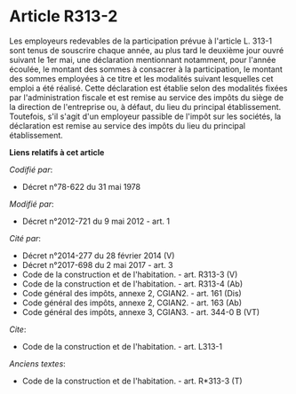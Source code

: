 # Article R313-2

Les employeurs redevables de la participation prévue à l'article L. 313-1 sont tenus de souscrire chaque année, au plus tard
le deuxième jour ouvré suivant le 1er mai, une déclaration mentionnant notamment, pour l'année écoulée, le montant des sommes
à consacrer à la participation, le montant des sommes employées à ce titre et les modalités suivant lesquelles cet emploi a
été réalisé. Cette déclaration est établie selon des modalités fixées par l'administration fiscale et est remise au service
des impôts du siège de la direction de l'entreprise ou, à défaut, du lieu du principal établissement. Toutefois, s'il s'agit
d'un employeur passible de l'impôt sur les sociétés, la déclaration est remise au service des impôts du lieu du principal
établissement.

**Liens relatifs à cet article**

_Codifié par_:

  - Décret n°78-622 du 31 mai 1978

_Modifié par_:

  - Décret n°2012-721 du 9 mai 2012 - art. 1

_Cité par_:

  - Décret n°2014-277 du 28 février 2014 (V)
  - Décret n°2017-698 du 2 mai 2017 - art. 3
  - Code de la construction et de l'habitation. - art. R313-3 (V)
  - Code de la construction et de l'habitation. - art. R313-4 (Ab)
  - Code général des impôts, annexe 2, CGIAN2. - art. 161 (Dis)
  - Code général des impôts, annexe 2, CGIAN2. - art. 163 (Ab)
  - Code général des impôts, annexe 3, CGIAN3. - art. 344-0 B (VT)

_Cite_:

  - Code de la construction et de l'habitation. - art. L313-1

_Anciens textes_:

  - Code de la construction et de l'habitation. - art. R*313-3 (T)
